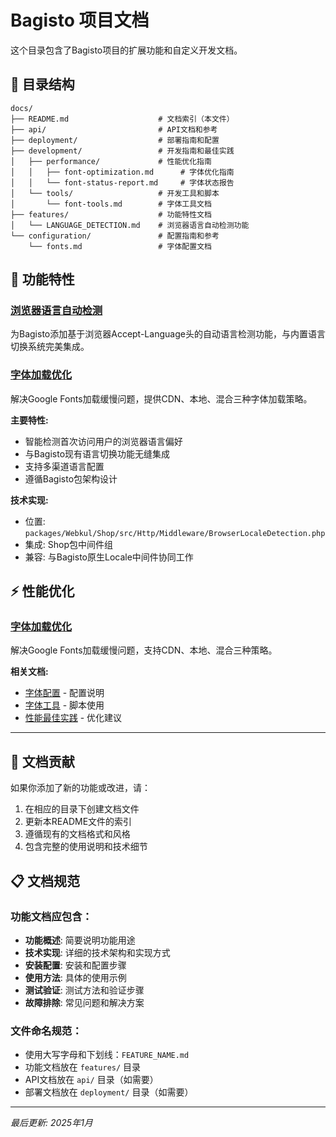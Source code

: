 # Bagisto 项目文档

这个目录包含了Bagisto项目的扩展功能和自定义开发文档。

## 📁 目录结构

```
docs/
├── README.md                    # 文档索引（本文件）
├── api/                         # API文档和参考
├── deployment/                  # 部署指南和配置
├── development/                 # 开发指南和最佳实践
│   ├── performance/             # 性能优化指南
│   │   ├── font-optimization.md      # 字体优化指南
│   │   └── font-status-report.md     # 字体状态报告
│   └── tools/                   # 开发工具和脚本
│       └── font-tools.md        # 字体工具文档
├── features/                    # 功能特性文档
│   └── LANGUAGE_DETECTION.md    # 浏览器语言自动检测功能
└── configuration/               # 配置指南和参考
    └── fonts.md                 # 字体配置文档
```

## 🚀 功能特性

### [浏览器语言自动检测](features/LANGUAGE_DETECTION.md)
为Bagisto添加基于浏览器Accept-Language头的自动语言检测功能，与内置语言切换系统完美集成。

### [字体加载优化](development/performance/font-optimization.md)
解决Google Fonts加载缓慢问题，提供CDN、本地、混合三种字体加载策略。

**主要特性:**
- 智能检测首次访问用户的浏览器语言偏好
- 与Bagisto现有语言切换功能无缝集成
- 支持多渠道语言配置
- 遵循Bagisto包架构设计

**技术实现:**
- 位置: `packages/Webkul/Shop/src/Http/Middleware/BrowserLocaleDetection.php`
- 集成: Shop包中间件组
- 兼容: 与Bagisto原生Locale中间件协同工作

## ⚡ 性能优化

### [字体加载优化](development/performance/font-optimization.md)
解决Google Fonts加载缓慢问题，支持CDN、本地、混合三种策略。

**相关文档:**
- [字体配置](configuration/fonts.md) - 配置说明
- [字体工具](development/tools/font-tools.md) - 脚本使用
- [性能最佳实践](development/performance/best-practices.md) - 优化建议

---

## 📝 文档贡献

如果你添加了新的功能或改进，请：

1. 在相应的目录下创建文档文件
2. 更新本README文件的索引
3. 遵循现有的文档格式和风格
4. 包含完整的使用说明和技术细节

## 📋 文档规范

### 功能文档应包含：
- **功能概述**: 简要说明功能用途
- **技术实现**: 详细的技术架构和实现方式
- **安装配置**: 安装和配置步骤
- **使用方法**: 具体的使用示例
- **测试验证**: 测试方法和验证步骤
- **故障排除**: 常见问题和解决方案

### 文件命名规范：
- 使用大写字母和下划线：`FEATURE_NAME.md`
- 功能文档放在 `features/` 目录
- API文档放在 `api/` 目录（如需要）
- 部署文档放在 `deployment/` 目录（如需要）

---

*最后更新: 2025年1月*